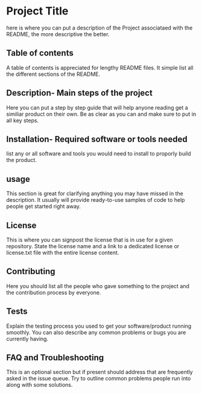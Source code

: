 # Project Title

here is where you can put a description of the Project associataed with the README, the more descriptive the better.

## Table of contents 

A table of contents is appreciated for lengthy README files. It simple list all the different sections of the README.

## Description- Main steps of the project

Here you can put a step by step guide that will help anyone reading get a similiar product on their own. Be as clear as you can and make sure to put in all key steps.


## Installation- Required software or tools needed
list any or all software and tools you would need to install to proporly build the product.

## usage
This section is great for clarifying anything you may have missed in the description. It usually will provide ready-to-use samples of code to help people get started right away.

## License
This is where you can signpost the license that is in use for a given repository. State the license name and a link to a dedicated license or license.txt file with the entire license content.

## Contributing

Here you should list all the people who gave something to the project and the contribution process by everyone.

## Tests

Explain the testing process you used to get your software/product running smoothly.
You can also describe any common problems or bugs you are currently having.

## FAQ and Troubleshooting

This is an optional section but if present should address that are frequently asked in the issue queue. Try to outline common problems people run into along with some solutions.
